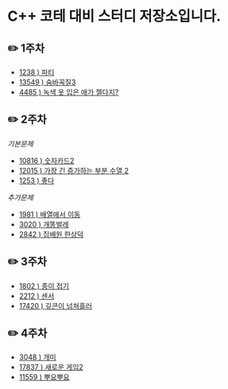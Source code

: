 # C++ 코테 대비 스터디 저장소입니다.


## ✏️ 1주차
- [1238 ) 파티](https://www.acmicpc.net/problem/1238)
- [13549 ) 숨바꼭질3](https://www.acmicpc.net/problem/1238)
- [4485 ) 녹색 옷 입은 애가 젤다지?](https://www.acmicpc.net/problem/4485)

## ✏️ 2주차
*기본문제*
- [10816 ) 숫자카드2](https://www.acmicpc.net/problem/10816)
- [12015 ) 가장 긴 증가하는 부분 수열 2](https://www.boj.kr/12015)
- [1253 ) 좋다](https://www.acmicpc.net/problem/1253)

*추가문제*
- [1981 ) 배열에서 이동](https://www.boj.kr/1981)
- [3020 ) 개똥벌레](https://www.boj.kr/3020)
- [2842 ) 집배원 한상덕](https://www.boj.kr/2842)

## ✏️ 3주차
- [1802 ) 종이 접기](https://www.acmicpc.net/problem/1802)
- [2212 ) 센서](https://www.acmicpc.net/problem/2212)
- [17420 ) 깊콘이 넘쳐흘러](https://www.acmicpc.net/problem/17420)

## ✏️ 4주차
- [3048 ) 개미](https://www.acmicpc.net/problem/3048)
- [17837 ) 새로운 게임2](https://www.acmicpc.net/problem/17837)
- [11559 ) 뿌요뿌요](https://www.acmicpc.net/problem/11559)
